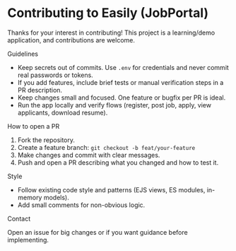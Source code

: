 # Contributing to Easily (JobPortal)

Thanks for your interest in contributing! This project is a learning/demo application, and contributions are welcome.

Guidelines

- Keep secrets out of commits. Use `.env` for credentials and never commit real passwords or tokens.
- If you add features, include brief tests or manual verification steps in a PR description.
- Keep changes small and focused. One feature or bugfix per PR is ideal.
- Run the app locally and verify flows (register, post job, apply, view applicants, download resume).

How to open a PR

1. Fork the repository.
2. Create a feature branch: `git checkout -b feat/your-feature`
3. Make changes and commit with clear messages.
4. Push and open a PR describing what you changed and how to test it.

Style

- Follow existing code style and patterns (EJS views, ES modules, in-memory models).
- Add small comments for non-obvious logic.

Contact

Open an issue for big changes or if you want guidance before implementing.